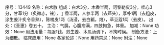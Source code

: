 序号：13449
名称：白术散
组成：白术3分，木香半两，诃黎勒皮3分，桂心3分，甘草1分（炙微赤，锉），丁香半两，人参半两（去芦头），厚朴1两（去粗皮，涂生姜汁炙令香熟），陈橘皮1两（汤浸，去白瓤，焙），草豆蔻1两（去皮）。
出处：《圣惠》卷五十。
主治：气膈，心腹痞满，四肢拘急，体重。
加减：None
功效：None
用法用量：每服1钱，煎生姜、木瓜汤调下，不拘时候。
制备方法：上为细散。
临床应用：None
各家论述：None
用药禁忌：None
附注：None

